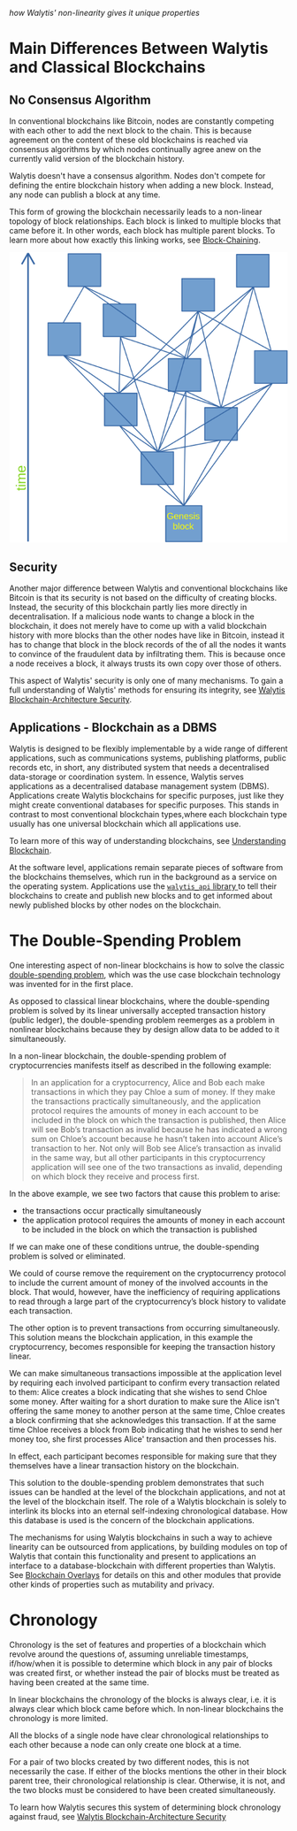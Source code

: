 _how Walytis' non-linearity gives it unique properties_
# Main Differences Between Walytis and Classical Blockchains

## No Consensus Algorithm
In conventional blockchains like Bitcoin, nodes are constantly competing with each other to add the next block to the chain.
This is because agreement on the content of these old blockchains is reached via consensus algorithms by which nodes continually agree anew on the currently valid version of the blockchain history.

Walytis doesn't have a consensus algorithm.
Nodes don't compete for defining the entire blockchain history when adding a new block.
Instead, any node can publish a block at any time.

This form of growing the blockchain necessarily leads to a non-linear topology of block relationships.
Each block is linked to multiple blocks that came before it.
In other words, each block has multiple parent blocks.
To learn more about how exactly this linking works, see [Block-Chaining](../Technical/Block-Chaining.md).

![](../Technical/NonlinearStructureDiagram.svg)

## Security
Another major difference between Walytis and conventional blockchains like Bitcoin is that its security is not based on the difficulty of creating blocks.
Instead, the security of this blockchain partly lies more directly in decentralisation.
If a malicious node wants to change a block in the blockchain, it does not merely have to come up with a valid blockchain history with more blocks than the other nodes have like in Bitcoin, instead it has to change that block in the block records of the  of all the nodes it wants to convince of the fraudulent data by infiltrating them.
This is because once a node receives a block, it always trusts its own copy over those of others.

This aspect of Walytis' security is only one of many mechanisms.
To gain a full understanding of Walytis' methods for ensuring its integrity, see [Walytis Blockchain-Architecture Security](../Technical/WalytisBlockchainSecurity.md).

## Applications - Blockchain as a DBMS
Walytis is designed to be flexibly implementable by a wide range of different applications, such as communications systems, publishing platforms, public records etc, in short, any distributed system that needs a decentralised data-storage or coordination system.
In essence, Walytis serves applications as a decentralised database management system (DBMS).
Applications create Walytis blockchains for specific purposes, just like they might create conventional databases for specific purposes.
This stands in contrast to most conventional blockchain types,where each blockchain type usually has one universal blockchain which all applications use.

To learn more of this way of understanding blockchains, see [Understanding Blockchain](UnderstandingBlockchain.md).

At the software level, applications remain separate pieces of software from the blockchains themselves, which run in the background as a service on the operating system.
Applications use the [`walytis_api` library ](../User/walytis_api-Overview.md)to tell their blockchains to create and publish new blocks and to get informed about newly published blocks by other nodes on the blockchain.

# The Double-Spending Problem
One interesting aspect of non-linear blockchains is how to solve the classic [double-spending problem](https://en.wikipedia.org/wiki/Double-spending), which was the use case blockchain technology was invented for in the first place.

As opposed to classical linear blockchains, where the double-spending problem is solved by its linear universally accepted transaction history (public ledger), the double-spending problem reemerges as a problem in nonlinear blockchains because they by design allow data to be added to it simultaneously.

In a non-linear blockchain, the double-spending problem of cryptocurrencies manifests itself as described in the following example:

> In an application for a cryptocurrency, Alice and Bob each make transactions in which they pay Chloe a sum of money.
> If they make the transactions practically simultaneously, and the application protocol requires the amounts of money in each account to be included in the block on which the transaction is published, then Alice will see Bob’s transaction as invalid because he has indicated a wrong sum on Chloe’s account because he hasn’t taken into account Alice’s transaction to her.
> Not only will Bob see Alice’s transaction as invalid in the same way, but all other participants in this cryptocurrency application will see one of the two transactions as invalid, depending on which block they receive and process first.

In the above example, we see two factors that cause this problem to arise:
- the transactions occur practically simultaneously
- the application protocol requires the amounts of money in each account to be included in the block on which the transaction is published

If we can make one of these conditions untrue, the double-spending problem is solved or eliminated.

We could of course remove the requirement on the cryptocurrency protocol to include the current amount of money of the involved accounts in the block.
That would, however, have the inefficiency of requiring applications to read through a large part of the cryptocurrency’s block history to validate each transaction.

The other option is to prevent transactions from occurring simultaneously.
This solution means the blockchain application, in this example the cryptocurrency, becomes responsible for keeping the transaction history linear.

We can make simultaneous transactions impossible at the application level by requiring each involved participant to confirm every transaction related to them:
Alice creates a block indicating that she wishes to send Chloe some money.
After waiting for a short duration to make sure the Alice isn't offering the same money to another person at the same time, Chloe creates a block confirming that she acknowledges this transaction.
If at the same time Chloe receives a block from Bob indicating that he wishes to send her money too, she first processes Alice' transaction and then processes his.

In effect, each participant becomes responsible for making sure that they themselves have a linear transaction history on the blockchain.

This solution to the double-spending problem demonstrates that such issues can be handled at the level of the blockchain applications, and not at the level of the blockchain itself.
The role of a Walytis blockchain is solely to interlink its blocks into an eternal self-indexing chronological database.
How this database is used is the concern of the blockchain applications.

The mechanisms for using Walytis blockchains in such a way to achieve linearity can be outsourced from applications, by building modules on top of Walytis that contain this functionality and present to applications an interface to a database-blockchain with different properties than Walytis.
See [Blockchain Overlays](./IntroductionToWalytis.md#Blockchain%20Overlays) for details on this and other modules that provide other kinds of properties such as mutability and privacy.

# Chronology
Chronology is the set of features and properties of a blockchain which revolve around the questions of, assuming unreliable timestamps, if/how/when it is possible to determine which block in any pair of blocks was created first, or whether instead the pair of blocks must be treated as having been created at the same time.

In linear blockchains the chronology of the blocks is always clear, i.e. it is always clear which block came before which.
In non-linear blockchains the chronology is more limited.

All the blocks of a single node have clear chronological relationships to each other because a node can only create one block at a time.

For a pair of two blocks created by two different nodes, this is not necessarily the case.
If either of the blocks mentions the other in their block parent tree, their chronological relationship is clear.
Otherwise, it is not, and the two blocks must be considered to have been created simultaneously.

To learn how Walytis secures this system of determining block chronology against fraud, see [Walytis Blockchain-Architecture Security](../Technical/WalytisBlockchainSecurity.md#block-chronology-forgery)
